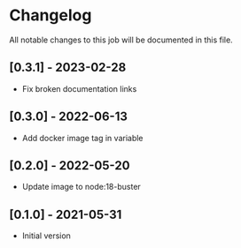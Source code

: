 # Changelog
All notable changes to this job will be documented in this file.

## [0.3.1] - 2023-02-28
* Fix broken documentation links

## [0.3.0] - 2022-06-13
* Add docker image tag in variable 

## [0.2.0] - 2022-05-20
* Update image to node:18-buster

## [0.1.0] - 2021-05-31
* Initial version